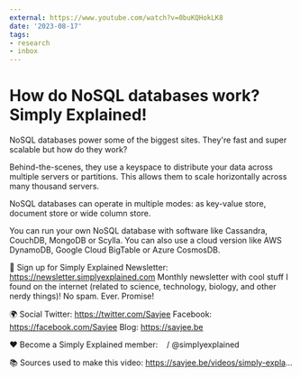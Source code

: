 ```yaml
---
external: https://www.youtube.com/watch?v=0buKQHokLK8
date: '2023-08-17'
tags:
- research
- inbox
---
```


# How do NoSQL databases work? Simply Explained!

NoSQL databases power some of the biggest sites. They're fast and super scalable but how do they work?

Behind-the-scenes, they use a keyspace to distribute your data across multiple servers or partitions. This allows them to scale horizontally across many thousand servers.

NoSQL databases can operate in multiple modes: as key-value store, document store or wide column store.

You can run your own NoSQL database with software like Cassandra, CouchDB, MongoDB or Scylla. You can also use a cloud version like AWS DynamoDB, Google Cloud BigTable or Azure CosmosDB.

💌  Sign up for Simply Explained Newsletter:
https://newsletter.simplyexplained.com
Monthly newsletter with cool stuff I found on the internet (related to science, technology, biology, and other nerdy things)! No spam. Ever. Promise!

🌍 Social
Twitter: https://twitter.com/Savjee
Facebook: https://facebook.com/Savjee
Blog: https://savjee.be

❤️  Become a Simply Explained member:    / @simplyexplained  

📚 Sources used to make this video:
https://savjee.be/videos/simply-expla...
